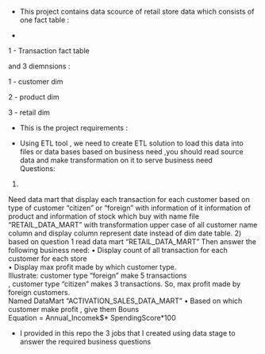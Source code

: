 - This project contains data scource of retail store data which consists of one fact table :

- 
1 - Transaction fact table

  
and 3 diemnsions :


1 - customer dim


2 - product dim


3 - retail dim 


- This is the project requirements : 

- Using ETL tool , we need to create ETL solution to load this data into files or 
data bases based on business need ,you should read source data and make 
transformation on it to serve business need  
Questions: 
1) 
Need data mart that display each transaction for each customer based on 
type of customer “citizen” or “foreign”  with information of it information of 
product and information of stock  which buy  with name file 
“RETAIL_DATA_MART” with transformation upper case of all customer name 
column and display column represent date instead of  dim date table. 
2)  based on question 1 read data mart “RETAIL_DATA_MART” 
Then answer the following business need: 
• Display count of all transaction for each customer for each store  
• Display max profit made by which customer type.  
Illustrate: customer type “foreign” make 5 transactions  
, customer type “citizen” makes 3 transactions. 
So, max profit made by foreign customers.  
Named DataMart “ACTIVATION_SALES_DATA_MART” 
• Based on which customer make profit , give them Bouns  
Equation = Annual_Incomek$* SpendingScore*100

- I provided in this repo the 3 jobs that I created using data stage to answer the required business questions 
